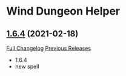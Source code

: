 # Wind Dungeon Helper

## [1.6.4](https://github.com/fang2hou/WindDungeonHelper/tree/1.6.4) (2021-02-18)
[Full Changelog](https://github.com/fang2hou/WindDungeonHelper/compare/1.6.3...1.6.4) [Previous Releases](https://github.com/fang2hou/WindDungeonHelper/releases)

- 1.6.4  
- new spell  
